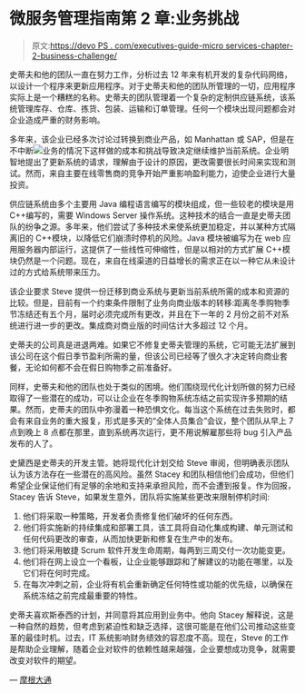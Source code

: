 # 微服务管理指南第 2 章:业务挑战

> 原文:[https://devo PS . com/executives-guide-micro services-chapter-2-business-challenge/](https://devops.com/executives-guide-microservices-chapter-2-business-challenge/)

史蒂夫和他的团队一直在努力工作，分析过去 12 年来有机开发的复杂代码网络，以设计一个程序来更新应用程序。对于史蒂夫和他的团队所管理的一切，应用程序实际上是一个糟糕的名称。史蒂夫的团队管理着一个复杂的定制供应链系统，该系统管理库存、仓库、拣货、包装、运输和订单管理。任何一个模块出现问题都会对企业造成严重的财务影响。

多年来，该企业已经多次讨论过转换到商业产品，如 Manhattan 或 SAP，但是在不中断![](../Images/f5693b945cfe2be0edadf6ec3dd343c1.png)业务的情况下这样做的成本和挑战导致决定继续维护当前系统。企业明智地提出了更新系统的请求，理解由于设计的原因，更改需要很长时间来实现和测试。然而，来自主要在线零售商的竞争开始严重影响盈利能力，迫使企业进行大量投资。

供应链系统由多个主要用 Java 编程语言编写的模块组成，但一些较老的模块是用 C++编写的，需要 Windows Server 操作系统。这种技术的结合一直是史蒂夫团队的纷争之源。多年来，他们尝试了多种技术来使系统更加稳定，并以某种方式隔离旧的 C++模块，以降低它们崩溃时停机的风险。Java 模块被编写为在 web 应用服务器内部运行，这提供了一些线性可伸缩性，但是以相对的方式扩展 C++模块仍然是一个问题。现在，来自在线渠道的日益增长的需求正在以一种它从未设计过的方式给系统带来压力。

该企业要求 Steve 提供一份迁移到商业系统与更新当前系统所需的成本和资源的比较。但是，目前有一个约束条件限制了业务向商业版本的转移:距离冬季购物季节冻结还有五个月，届时必须完成所有更改，并且在下一年的 2 月份之前不对系统进行进一步的更改。集成商对商业版的时间估计大多超过 12 个月。

史蒂夫的公司真是进退两难。如果它不修复史蒂夫管理的系统，它可能无法扩展到该公司在这个假日季节盈利所需的量，但该公司已经等了很久才决定转向商业套餐，无论如何都不会在假日购物季之前准备好。

同样，史蒂夫和他的团队也处于类似的困境。他们围绕现代化计划所做的努力已经取得了一些潜在的成功，可以让企业在冬季购物系统冻结之前实现许多预期的结果。然而，史蒂夫的团队中弥漫着一种恐惧文化。每当这个系统在过去失败时，都会有来自业务的重大报复，形式是多天的“全体人员集合”会议，整个团队从早上 7 点到晚上 8 点都在那里，直到系统再次运行，更不用说解雇那些将 bug 引入产品发布的人了。

史黛西是史蒂夫的开发主管。她将现代化计划交给 Steve 审阅，但明确表示团队认为该方法存在一些潜在的高风险。虽然 Stacey 和团队相信他们会成功，但他们希望企业保证他们有足够的余地和支持来承担风险，而不会遭到报复。作为回报，Stacey 告诉 Steve，如果发生意外，团队将实施某些更改来限制停机时间:

1.  他们将采取一种策略，开发者负责修复他们破坏的任何东西。
2.  他们将实施新的持续集成和部署工具，该工具将自动化集成构建、单元测试和任何代码更改的审查，从而加快更新和修复在生产中的发布。
3.  他们将采用敏捷 Scrum 软件开发生命周期，每两到三周交付一次功能变更。
4.  他们将在网上设立一个看板，让企业能够跟踪和了解建议的功能在哪里，以及它们将在何时完成。
5.  在每次冲刺之前，企业将有机会重新确定任何特性或功能的优先级，以确保在系统冻结之前完成最重要的特性。

史蒂夫喜欢斯泰西的计划，并同意将其应用到业务中。他向 Stacey 解释说，这是一种自然的趋势，但考虑到紧迫性和缺乏选择，这很可能是在他们公司推动这些变革的最佳时机。过去，IT 系统影响财务绩效的容忍度不高。现在，Steve 的工作是帮助企业理解，随着企业对软件的依赖性越来越强，企业要想成功竞争，就需要改变对软件的期望。

— [摩根大通](https://devops.com/author/jpmorgenthal/)
